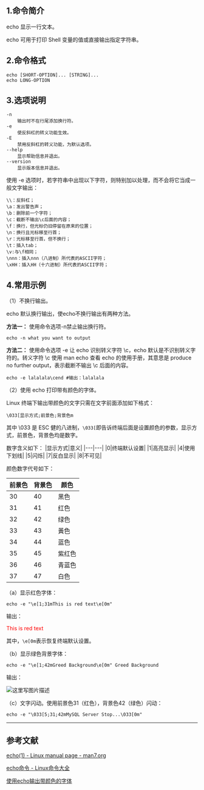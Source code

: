 ## 1.命令简介
echo 显示一行文本。

echo 可用于打印 Shell 变量的值或直接输出指定字符串。

## 2.命令格式
```
echo [SHORT-OPTION]... [STRING]...
echo LONG-OPTION
```

## 3.选项说明
```
-n
	输出时不在行尾添加换行符。
-e
	使反斜杠的转义功能生效。
-E
	禁用反斜杠的转义功能，为默认选项。
--help
	显示帮助信息并退出。
--version
	显示版本信息并退出。
```
使用 -e 选项时，若字符串中出现以下字符，则特别加以处理，而不会将它当成一般文字输出：
```
\\：反斜杠；
\a：发出警告声；
\b：删除前一个字符；
\c：截断不输出\c后面的内容；
\f：换行，但光标仍旧停留在原来的位置；
\n：换行且光标移至行首；
\r：光标移至行首，但不换行；
\t：插入tab；
\v:与\f相同；
\nnn：插入nnn（八进制）所代表的ASCII字符；
\xHH：插入HH（十六进制）所代表的ASCII字符；
```

## 4.常用示例
（1）不换行输出。

echo 默认换行输出，使echo不换行输出有两种方法。

**方法一：** 使用命令选项-n禁止输出换行符。
```
echo -n what you want to output
```
**方法二：** 使用命令选项 -e 让 echo 识别转义字符 \c，echo 默认是不识别转义字符的。转义字符 \c 使用 man echo 查看 echo 的使用手册，其意思是 produce no further output，表示截断不输出 \c 后面的内容。
```shell
echo -e lalalala\cend #输出：lalalala
```
（2）使用 echo 打印带有颜色的字体。

Linux 终端下输出带颜色的文字只需在文字前面添加如下格式：
```
\033[显示方式;前景色;背景色m
```
其中 \033 是 ESC 健的八进制，`\033[`即告诉终端后面是设置颜色的参数，显示方式，前景色，背景色均是数字。

数字含义如下：
|显示方式|意义|
|---|---|
|0|终端默认设置|
|1|高亮显示|
|4|使用下划线|
|5|闪烁|
|7|反白显示|
|8|不可见|

颜色数字代号如下：

|前景色|背景色|颜色|
|---|---|---|
|30|40|黑色|
|31|41|红色|
|32|42|绿色|
|33|43|黃色|
|34|44|蓝色|
|35|45|紫红色|
|36|46|青蓝色|
|37|47|白色|

（a）显示红色字体：
```
echo -e "\e[1;31mThis is red text\e[0m"
```
输出：

<font color=#ff0000> This is red text </font>

其中，`\e[0m`表示恢复终端默认设置。

（b）显示绿色背景字体：
```
echo -e "\e[1;42mGreed Background\e[0m" Greed Background
```
输出：

![这里写图片描述](https://imgconvert.csdnimg.cn/aHR0cDovL2ltZy5ibG9nLmNzZG4ubmV0LzIwMTcxMTIyMDAzMzMyNjg2?x-oss-process=image/format,png)

（c）文字闪动。使用前景色31（红色），背景色42（绿色）闪动：
```
echo -e "\033[5;31;42mMySQL Server Stop...\033[0m"
```

---
## 参考文献
[echo(1) - Linux manual page - man7.org](http://man7.org/linux/man-pages/man1/echo.1.html)

[echo命令 - Linux命令大全](http://man.linuxde.net/echo)

[使用echo输出带颜色的字体](https://www.cnblogs.com/linusflow/p/7399761.html)

<Vssue title="echo" />